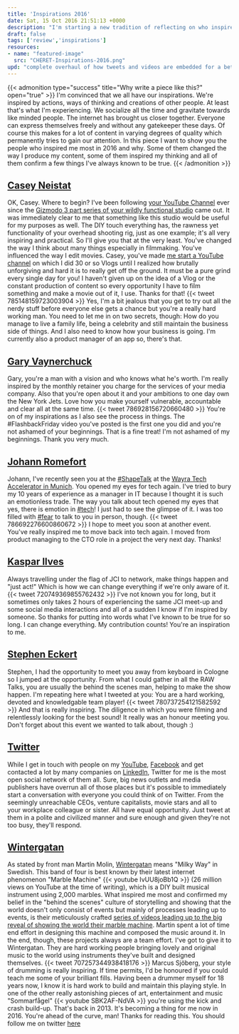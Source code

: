 ```yaml
---
title: 'Inspirations 2016'
date: Sat, 15 Oct 2016 21:51:13 +0000
description: "I'm starting a new tradition of reflecting on who inspired me in the past year and why."
draft: false
tags: ['review','inspirations']
resources:
- name: "featured-image"
  src: "CHERET-Inspirations-2016.png"
upd: "complete overhaul of how tweets and videos are embedded for a better experience."
---
```


{{< admonition type="success" title="Why write a piece like this?" open="true" >}}
I'm convinced that we all have our inspirations. We're inspired by actions, ways of thinking and creations of other people. At least that's what I'm experiencing. We socialize all the time and gravitate towards like minded people. The internet has brought us closer together. Everyone can express themselves freely and without any gatekeeper these days. Of course this makes for a lot of content in varying degrees of quality which permanently tries to gain our attention. In this piece I want to show you the people who inspired me most in 2016 and why. Some of them changed the way I produce my content, some of them inspired my thinking and all of them confirm a few things I've always known to be true.
{{< /admonition >}}

## [Casey Neistat](http://caseyneistat.com/)

OK, Casey. Where to begin? I've been following [your YouTube Channel](https://www.youtube.com/c/caseyneistatofficial) ever since the [Gizmodo 3 part series of your wildly functional studio](https://www.youtube.com/watch?v=vb60rrtTddQ) came out. It was immediately clear to me that something like this studio would be useful for my purposes as well. The DIY touch everything has, the rawness yet functionality of your overhead shooting rig, just as one example; it's all very inspiring and practical. So I'll give you that at the very least. You've changed the way I think about many things especially in filmmaking. You've influenced the way I edit movies. Casey, you've made [me start a YouTube channel](https://www.youtube.com/MarkCheret) on which I did 30 or so Vlogs until I realized how brutally unforgiving and hard it is to really get off the ground. It must be a pure grind every single day for you! I haven't given up on the idea of a Vlog or the constant production of content so every opportunity I have to film something and make a movie out of it, I use. Thanks for that! {{< tweet 785148159723003904 >}} Yes, I'm a bit jealous that you get to try out all the nerdy stuff before everyone else gets a chance but you're a really hard working man. You need to let me in on two secrets, though: How do you manage to live a family life, being a celebrity and still maintain the business side of things. And I also need to know how your business is going. I'm currently also a product manager of an app so, there's that.

## [Gary Vaynerchuck](https://www.garyvaynerchuk.com/)

Gary, you're a man with a vision and who knows what he's worth. I'm really inspired by the monthly retainer you charge for the services of your media company. Also that you're open about it and your ambitions to one day own the New York Jets. Love how you make yourself vulnerable, accountable and clear all at the same time. {{< tweet 786928156720660480 >}} You're on of my inspirations as I also see the process in things. The #FlashbackFriday video you've posted is the first one you did and you're not ashamed of your beginnings. That is a fine treat! I'm not ashamed of my beginnings. Thank you very much.

## [Johann Romefort](http://romefort.net)

Johann, I've recently seen you at the [#ShapeTalk](https://twitter.com/search?q=%23ShapeTalk) at the [Wayra Tech Accelerator in Munich](https://de.wayra.co). You opened my eyes for tech again. I've tried to bury my 10 years of experience as a manager in IT because I thought it is such an emotionless trade. The way you talk about tech opened my eyes that yes, there is emotion in [#tech](https://twitter.com/search?q=%23tech)! I just had to see the glimpse of it. I was too filled with [#fear](https://twitter.com/search?q=%23fear) to talk to you in person, though. {{< tweet 786692276600860672 >}} I hope to meet you soon at another event. You've really inspired me to move back into tech again. I moved from product managing to the CTO role in a project the very next day. Thanks!

## [Kaspar Ilves](https://www.facebook.com/wisewildcat)

Always travelling under the flag of JCI to network, make things happen and "just act!" Which is how we can change everything if we're only aware of it. {{< tweet 720749369855762432 >}} I've not known you for long, but it sometimes only takes 2 hours of experiencing the same JCI meet-up and some social media interactions and all of a sudden I know if I'm inspired by someone. So thanks for putting into words what I've known to be true for so long. I can change everything. My contribution counts! You're an inspiration to me.

## [Stephen Eckert](https://twitter.com/s_eckert)

Stephen, I had the opportunity to meet you away from keyboard in Cologne so I jumped at the opportunity. From what I could gather in all the RAW Talks, you are usually the behind the scenes man, helping to make the show happen. I'm repeating here what I tweeted at you: You are a hard working, devoted and knowledgable team player! {{< tweet 780737254121582592 >}} And that is really inspiring. The diligence in which you were filming and relentlessly looking for the best sound! It really was an honour meeting you. Don't forget about this event we wanted to talk about, though :)

## [Twitter](https://www.twitter.com)

While I get in touch with people on my [YouTube](https://www.youtube.com/MarkCheret), [Facebook](https://www.facebook.com/mark.cheret) and get contacted a lot by many companies on [LinkedIn](https://www.linkedin.com/in/markcheret/), Twitter for me is the most open social network of them all. Sure, big news outlets and media publishers have overrun all of those places but it's possible to immediately start a conversation with everyone you could think of on Twitter. From the seemingly unreachable CEOs, venture capitalists, movie stars and all to your workplace colleague or sister. All have equal opportunity. Just tweet at them in a polite and civilized manner and sure enough and given they're not too busy, they'll respond.

## [Wintergatan](https://www.wintergatan.net/)

As stated by front man Martin Molin, [Wintergatan](https://www.wintergatan.net/) means "Milky Way" in Swedish. This band of four is best known by their latest internet phenomenon "Marble Machine"
{{< youtube IvUU8joBb1Q >}}
(26 million views on YouTube at the time of writing), which is a DIY built musical instrument using 2,000 marbles. What inspired me most and confirmed my belief in the "behind the scenes" culture of storytelling and showing that the world doesn't only consist of events but mainly of processes leading up to events, is their meticulously crafted [series of videos leading up to the big reveal of showing the world their marble machine](https://www.youtube.com/playlist?list=PLLLYkE3G1HEA_68q46Xk1MvK-zGqjLBmA). Martin spent a lot of time end effort in designing this machine and composed the music around it. In the end, though, these projects always are a team effort. I've got to give it to Wintergatan. They are hard working people bringing lovely and original music to the world using instruments they've built and designed themselves. {{< tweet 707257344938418176 >}} Marcus Sjöberg, your style of drumming is really inspiring. If time permits, I'd be honoured if you could teach me some of your brilliant fills. Having been a drummer myself for 18 years now, I know it is hard work to build and maintain this playing style. In one of the other really astonishing pieces of art, entertainment and music "Sommarfågel"
{{< youtube SBK2AF-NdVA >}} you're using the kick and crash build-up. That's back in 2013. It's becoming a thing for me now in 2016. You're ahead of the curve, man! Thanks for reading this. You should follow me on twitter [here](https://www.twitter.com/markcheret)
